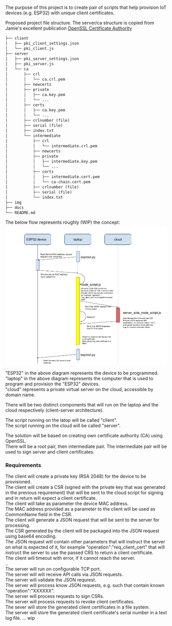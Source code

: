 The purpose of this project is to create pair of scripts that help provision IoT devices (e.g. ESP32) with unique client certificates.  
  
Proposed project file structure. The server/ca structure is copied from Jamie's excellent publication [OpenSSL Certificate Authority](https://jamielinux.com/docs/openssl-certificate-authority/index.html "OpenSSL Certificate Authority")  
```  
├── client
│   ├── pki_client_settings.json
│   └── pki_client.js 
├── server
│   ├── pki_server_settings.json
│   ├── pki_server.js
│   └── ca
│       ├── crl
│       │   └── ca.crl.pem
│       ├── newcerts
│       ├── private
│       │   ├── ca.key.pem
│       │   └── ...
│       ├── certs
│       │   ├── ca.key.pem
│       │   └── ...
│       ├── crlnumber (file)
│       ├── serial (file)
│       ├── index.txt
│       └── intermediate
│           ├── crl
│           │   └── intermediate.crl.pem
│           ├── newcerts
│           ├── private
│           │   ├── intermediate.key.pem
│           │   └── ...
│           ├── certs
│           │   ├── intermediate.cert.pem
│           │   └── ca-chain.cert.pem
│           ├── crlnumber (file)
│           ├── serial (file)
│           └── index.txt
├── img
├── docs
└── README.md
```  
The below flow represents roughly (WIP) the concept:  
![Flow diagram](https://raw.githubusercontent.com/mharizanov/node_pki/master/PKI_flow_diagram.png)

"ESP32" in the above diagram represents the device to be programmed.  
"laptop" in the above diagram represents the computer that is used to program and provision the "ESP32" devices.  
"cloud" represents a private virtual server on the cloud, accessible by domain name.  

There will be two distinct components that will run on the laptop and the cloud respectively (client-server architecture).  
  
The script running on the latop will be called "client".  
The script running on the cloud will be called "server".  
  
The solution will be based on creating own certificate authority (CA) using OpenSSL.  
There will be a root pair, then intermediate pair. The intermediate pair will be used to sign server and client certificates.  
  
### Requirements
The client will create a private key (RSA 2048) for the device to be provisioned.  
The client will create a CSR (signed with the private key that was generated in the previous requirement) that will be sent to the cloud script for signing and in return will expect a client certificate.  
The client will take as parameter the device MAC address.  
The MAC address provided as a parameter to the client will be used as CommonName field in the CSR.  
The client will generate a JSON request that will be sent to the server for processing.  
The CSR generated by the client will be packaged into the JSON request using base64 encoding.  
The JSON request will contain other parameters that will instruct the server on what is expected of it, for example "operation":"req_client_cert" that will instruct the server to use the passed CRS to return a client certificate.  
The client will timeout with error, if it cannot reach the server.  
..  
The server will run on configurable TCP port.  
The server will will receive API calls via JSON requests.  
The server will validate the JSON requrest.  
The server will process know JSON requests, e.g. such that contain known "operation":"XXXXXX".  
The server will process requests to sign CSRs.  
The server will process requests to revoke client certificates.  
The sever will store the generated client certificates in a file system.  
The server will store the generated client certificate's serial number in a text log file.
... wip
